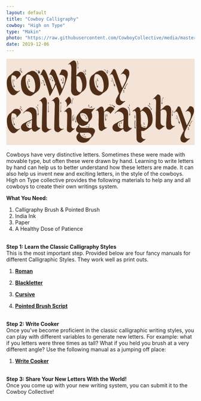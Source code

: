```yaml
---
layout: default
title: "Cowboy Calligraphy"
cowboy: "High on Type"
type: "Makin"
photo: "https://raw.githubusercontent.com/CowboyCollective/media/master/cowboycalligraphy.png"
date: 2019-12-06
---
```


![header](https://raw.githubusercontent.com/CowboyCollective/media/master/cowboycalligraphy.png)

Cowboys have very distinctive letters. Sometimes these were made with movable type, but often these were drawn by hand. Learning to write letters by hand can help us to better understand how these letters are made. It can also help us invent new and exciting letters, in the style of the cowboys. High on Type collective provides the following materials to help any and all cowboys to create their own writings system.

**What You Need:**
1. Calligraphy Brush & Pointed Brush
2. India Ink
3. Paper
4. A Healthy Dose of Patience

<br>**Step 1: Learn the Classic Calligraphy Styles**<br>
This is the most important step. Provided below are four fancy manuals for different Calligraphic Styles. They work well as print outs.

1. **[Roman](https://raw.githubusercontent.com/CowboyCollective/CowboyCalligraphy/master/2017_HOT_manuals_roman_def.jpg)**

2. **[Blackletter](https://raw.githubusercontent.com/CowboyCollective/CowboyCalligraphy/master/2017_HOT_manuals_blackletter_def.jpg)**

3. **[Cursive](https://raw.githubusercontent.com/CowboyCollective/CowboyCalligraphy/master/2017_HOT_manuals_cursive_def.jpg)**

4. **[Pointed Brush Script](https://raw.githubusercontent.com/CowboyCollective/CowboyCalligraphy/master/2017_HOT_manuals_script_def.jpg)**

<br>**Step 2: Write Cooker**<br>
Once you've become proficient in the classic calligraphic writing styles, you can play with different variables to generate new letters. For example: what if you letters were three times as tall? What if you held you brush at a very different angle? Use the following manual as a jumping off place:

1. **[Write Cooker](https://raw.githubusercontent.com/CowboyCollective/CowboyCalligraphy/master/2017_HOT_manuals_writecooker.jpg)**

<br>**Step 3: Share Your New Letters With the World!**<br>
Once you come up with your new writing system, you can submit it to the Cowboy Collective!
